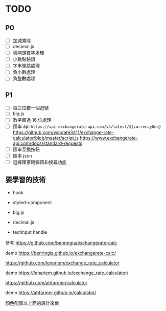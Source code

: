 # TODO

## P0

- [ ] 加減乘除
- [ ] decimal.js
- [ ] 零開頭數字處理
- [ ] 小數點驗證
- [ ] 字串彈跳處理
- [ ] 負小數處理
- [ ] 負整數處理

## P1

- [ ] 每三位數一個逗號
- [ ] big.js
- [ ] 數字超過 16 位處理
- [ ] 匯率 api `https://api.exchangerate-api.com/v4/latest/${currencyOne}` https://github.com/windate3411/exchange-rate-calculator/blob/master/script.js
      https://www.exchangerate-api.com/docs/standard-requests
- [ ] 匯率互換按鈕
- [ ] 匯率 json
- [ ] 選擇國家跳彈窗和搜尋功能

## 要學習的技術

- hook

- styled-component

- big.js

- decimal.js

- textInput handle

參考
https://github.com/benringia/exchangerate-calc

demo https://benringia.github.io/exchangerate-calc/

https://github.com/lenariem/exchange_rate_calculator

demo https://lenariem.github.io/exchange_rate_calculator/

https://github.com/ahfarmer/calculator

demo https://ahfarmer.github.io/calculator/

顏色配置以上面的設計來做
